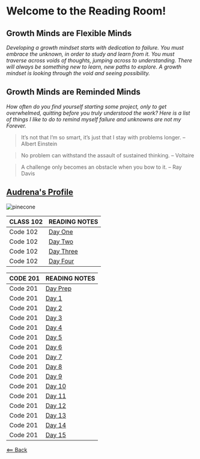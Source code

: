 # Welcome to the Reading Room!

## Growth Minds are Flexible Minds

*Developing a growth mindset starts with dedication to failure. You must embrace the unknown, in order to study and learn from it. You must traverse across voids of thoughts, jumping across to understanding.  There will always be something new to learn, new paths to explore. A growth mindset is looking through the void and seeing possibility.*

## Growth Minds are Reminded Minds

*How often do you find yourself starting some project, only to get overwhelmed, quitting before you truly understood the work? Here is a list of things I like to do to remind myself failure and unknowns are not my Forever.*

> It’s not that I’m so smart, it’s just that I stay with problems longer. – Albert Einstein

> No problem can withstand the assault of sustained thinking. – Voltaire

> A challenge only becomes an obstacle when you bow to it. – Ray Davis

## [Audrena's Profile](Profile.md)




![pinecone](https://media.istockphoto.com/photos/forrest-floor-pine-cone-single-object-closeup-picture-id1224087001?b=1&k=6&m=1224087001&s=170667a&w=0&h=iPJnvYGnFL4HoX-gTZEJyvUyVsI4n-pdaR6xTtIJjwY=)

CLASS 102|READING NOTES
-----|-----------
Code 102|[Day One](102Day1.md)
Code 102|[Day Two](102Day2.md)
Code 102|[Day Three](102Day3.md)
Code 102|[Day Four](102Day4.md)

CODE 201|READING NOTES
-----|-----------
Code 201|[Day Prep](201Prep.md)
Code 201|[Day 1](201Day1.md)
Code 201|[Day 2](201Day2.md)
Code 201|[Day 3](201Day3.md)
Code 201|[Day 4](201Day4.md)
Code 201|[Day 5](201Day5.md)
Code 201|[Day 6](201Day6.md)
Code 201|[Day 7](201Day7.md)
Code 201|[Day 8](201Day8.md)
Code 201|[Day 9](201Day9.md)
Code 201|[Day 10](201Day10.md)
Code 201|[Day 11](201Day11.md)
Code 201|[Day 12](201Day12.md)
Code 201|[Day 13](201Day13.md)
Code 201|[Day 14](201Day14.md)
Code 201|[Day 15](201Day15.md)

[<== Back](README.md)
